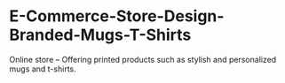 # E-Commerce-Store-Design-Branded-Mugs-T-Shirts
Online store – Offering printed products such as stylish and personalized mugs and t-shirts.
